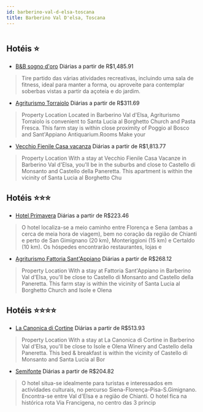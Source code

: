 ```yaml
---
id: barberino-val-d-elsa-toscana
title: Barberino Val D'elsa, Toscana
---
```


<center><img src="https://assets.cosmos-data.com/40/1933f3af459d9db1b5b3d28e8cd36dc6/JP141278.jpg" alt="" /></center>


## Hotéis ⭐️

-    [B&B sogno d'oro](https://www.hurb.com/aud/https://www.hurb.com/hoteis/barberino-val-d-elsa/b-b-sogno-d-oro-JNP-JP874782?cmp=18055) Diárias a partir de R$1,485.91
   > Tire partido das várias atividades recreativas, incluindo uma sala de fitness, ideal para manter a forma, ou aproveite para contemplar soberbas vistas a partir da açoteia e do jardim.
-    [Agriturismo Torraiolo](https://www.hurb.com/aud/https://www.hurb.com/hoteis/barberino-val-d-elsa/agriturismo-torraiolo-JNP-JP679826?cmp=18055) Diárias a partir de R$311.69
   > Property Location Located in Barberino Val d&apos;Elsa, Agriturismo Torraiolo is convenient to Santa Lucia al Borghetto Church and Pasta Fresca.  This farm stay is within close proximity of Poggio al Bosco and Sant&apos;Appiano Antiquarium.Rooms Make your
-    [Vecchio Fienile Casa vacanza](https://www.hurb.com/aud/https://www.hurb.com/hoteis/barberino-val-d-elsa/vecchio-fienile-casa-vacanza-JNP-JP874868?cmp=18055) Diárias a partir de R$1,813.77
   > Property Location With a stay at Vecchio Fienile Casa Vacanze in Barberino Val d&apos;Elsa, you&apos;ll be in the suburbs and close to Castello di Monsanto and Castello della Paneretta. This apartment is within the vicinity of Santa Lucia al Borghetto Chu

## Hotéis ⭐️⭐️⭐️

-    [Hotel Primavera](https://www.hurb.com/aud/https://www.hurb.com/hoteis/barberino-val-d-elsa/hotel-primavera-JNP-JP053180?cmp=18055) Diárias a partir de R$223.46
   > O hotel localiza-se a meio caminho entre Florença e Sena (ambas a cerca de meia hora de viagem), bem no coração da região de Chianti e perto de San Gimignano (20 km), Monteriggioni (15 km) e Certaldo (10 km). Os hóspedes encontrarão restaurantes, lojas e 
-    [Agriturismo Fattoria Sant'Appiano](https://www.hurb.com/aud/https://www.hurb.com/hoteis/barberino-val-d-elsa/agriturismo-fattoria-sant-appiano-JNP-JP935598?cmp=18055) Diárias a partir de R$268.12
   > Property Location With a stay at Fattoria Sant&apos;Appiano in Barberino Val d&apos;Elsa, you&apos;ll be close to Castello di Monsanto and Castello della Paneretta. This farm stay is within the vicinity of Santa Lucia al Borghetto Church and Isole e Olena

## Hotéis ⭐️⭐️⭐️⭐️

-    [La Canonica di Cortine](https://www.hurb.com/aud/https://www.hurb.com/hoteis/barberino-val-d-elsa/la-canonica-di-cortine-JNP-JP141278?cmp=18055) Diárias a partir de R$513.93
   > Property Location With a stay at La Canonica di Cortine in Barberino Val d&apos;Elsa, you&apos;ll be close to Isole e Olena Winery and Castello della Paneretta. This bed &amp; breakfast is within the vicinity of Castello di Monsanto and Santa Lucia al Bor
-    [Semifonte](https://www.hurb.com/aud/https://www.hurb.com/hoteis/barberino-val-d-elsa/semifonte-JNP-JP916527?cmp=18055) Diárias a partir de R$204.82
   > O hotel situa-se idealmente para turistas e interessados em actividades culturais, no percurso Siena-Florença-Pisa-S.Gimignano. Encontra-se entre Val d&apos;Elsa e a região de Chianti. O hotel fica na histórica rota Via Francigena, no centro das 3 princip
